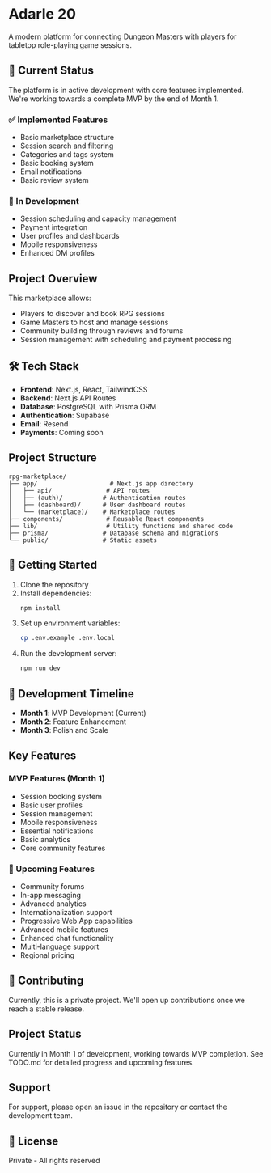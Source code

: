 # Adarle 20

A modern platform for connecting Dungeon Masters with players for tabletop role-playing game sessions.

## 🚀 Current Status

The platform is in active development with core features implemented. We're working towards a complete MVP by the end of Month 1.

### ✅ Implemented Features

- Basic marketplace structure
- Session search and filtering
- Categories and tags system
- Basic booking system
- Email notifications
- Basic review system

### 🚧 In Development

- Session scheduling and capacity management
- Payment integration
- User profiles and dashboards
- Mobile responsiveness
- Enhanced DM profiles

## Project Overview

This marketplace allows:

- Players to discover and book RPG sessions
- Game Masters to host and manage sessions
- Community building through reviews and forums
- Session management with scheduling and payment processing

## 🛠️ Tech Stack

- **Frontend**: Next.js, React, TailwindCSS
- **Backend**: Next.js API Routes
- **Database**: PostgreSQL with Prisma ORM
- **Authentication**: Supabase
- **Email**: Resend
- **Payments**: Coming soon

## Project Structure

```
rpg-marketplace/
├── app/                    # Next.js app directory
│   ├── api/               # API routes
│   ├── (auth)/           # Authentication routes
│   ├── (dashboard)/      # User dashboard routes
│   └── (marketplace)/    # Marketplace routes
├── components/            # Reusable React components
├── lib/                   # Utility functions and shared code
├── prisma/               # Database schema and migrations
└── public/               # Static assets
```

## 🚀 Getting Started

1. Clone the repository
2. Install dependencies:
   ```bash
   npm install
   ```
3. Set up environment variables:
   ```bash
   cp .env.example .env.local
   ```
4. Run the development server:
   ```bash
   npm run dev
   ```

## 📅 Development Timeline

- **Month 1**: MVP Development (Current)
- **Month 2**: Feature Enhancement
- **Month 3**: Polish and Scale

## Key Features

### MVP Features (Month 1)

- Session booking system
- Basic user profiles
- Session management
- Mobile responsiveness
- Essential notifications
- Basic analytics
- Core community features

### 🎯 Upcoming Features

- Community forums
- In-app messaging
- Advanced analytics
- Internationalization support
- Progressive Web App capabilities
- Advanced mobile features
- Enhanced chat functionality
- Multi-language support
- Regional pricing

## 🤝 Contributing

Currently, this is a private project. We'll open up contributions once we reach a stable release.

## Project Status

Currently in Month 1 of development, working towards MVP completion. See TODO.md for detailed progress and upcoming features.

## Support

For support, please open an issue in the repository or contact the development team.

## 📄 License

Private - All rights reserved
